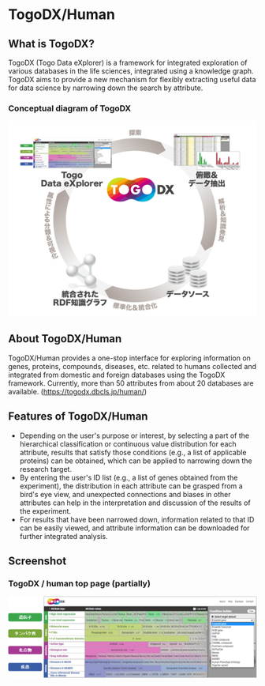 # TogoDX/Human
## What is TogoDX?
TogoDX (Togo Data eXplorer) is a framework for integrated exploration of various databases in the life sciences, integrated using a knowledge graph. TogoDX aims to provide a new mechanism for flexibly extracting useful data for data science by narrowing down the search by attribute.
### Conceptual diagram of TogoDX

<img src="https://raw.githubusercontent.com/dbcls/website/master/services/images/DBCLSservices_TogoDX_concept.png" width="640">

## About TogoDX/Human
TogoDX/Human provides a one-stop interface for exploring information on genes, proteins, compounds, diseases, etc. related to humans collected and integrated from domestic and foreign databases using the TogoDX framework. Currently, more than 50 attributes from about 20 databases are available.
(https://togodx.dbcls.jp/human/)


## Features of TogoDX/Human
- Depending on the user's purpose or interest, by selecting a part of the hierarchical classification or continuous value distribution for each attribute, results that satisfy those conditions (e.g., a list of applicable proteins) can be obtained, which can be applied to narrowing down the research target.
- By entering the user's ID list (e.g., a list of genes obtained from the experiment), the distribution in each attribute can be grasped from a bird's eye view, and unexpected connections and biases in other attributes can help in the interpretation and discussion of the results of the experiment.
- For results that have been narrowed down, information related to that ID can be easily viewed, and attribute information can be downloaded for further integrated analysis.


## Screenshot

### TogoDX / human top page (partially)

![Fig-1](https://raw.githubusercontent.com/dbcls/website/master/services/images/DBCLSservices_TogoDXhuman_top.png)
